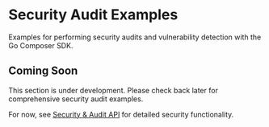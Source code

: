 # Security Audit Examples

Examples for performing security audits and vulnerability detection with the Go Composer SDK.

## Coming Soon

This section is under development. Please check back later for comprehensive security audit examples.

For now, see [Security & Audit API](/api/security-audit) for detailed security functionality.
